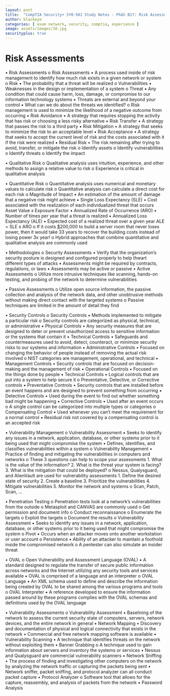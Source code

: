 ```yaml
---
layout: post
title:  "CompTIA Security+ SY0-501 Study Notes - Phần B17: Risk Assessments"
author: blackeye
categories: [ exam network, security, comptia, experience ]
image: assets/images/10.jpg
securityplus: true
---
```


# Risk Assessments
• Risk Assessments
    o Risk Assessments
        ▪ A process used inside of risk management to identify how much risk
        exists in a given network or system
    o Risk
        ▪ The probability that a threat will be realized
    o Vulnerabilities
        ▪ Weaknesses in the design or implementation of a system
    o Threat
        ▪ Any condition that could cause harm, loss, damage, or compromise to
        our information technology systems
        ▪ Threats are external and beyond your control
        ▪ What can we do about the threats we identified?
    o Risk management is used to minimize the likelihood of a negative outcome from occurring
        ▪ Risk Avoidance
            • A strategy that requires stopping the activity that has risk or
            choosing a less risky alternative
        ▪ Risk Transfer
            • A strategy that passes the risk to a third party
        ▪ Risk Mitigation
            • A strategy that seeks to minimize the risk to an acceptable level
        ▪ Risk Acceptance
            • A strategy that seeks to accept the current level of risk and the costs associated with it if the risk were realized
        ▪ Residual Risk
            • The risk remaining after trying to avoid, transfer, or mitigate the risk
    o Identify assets
    o Identify vulnerabilities
    o Identify threats
    o Identify the impact

• Qualitative Risk
    o Qualitative analysis uses intuition, experience, and other methods to assign a
    relative value to risk
    o Experience is critical in qualitative analysis

• Quantitative Risk
    o Quantitative analysis uses numerical and monetary values to calculate risk
    o Quantitative analysis can calculate a direct cost for each risk
    o Magnitude of Impact
        ▪ An estimation of the amount of damage that a negative risk might
        achieve
        ▪ Single Loss Expectancy (SLE)
            • Cost associated with the realization of each individualized threat
            that occurs
            Asset Value x Exposure Factor
        ▪ Annualized Rate of Occurrence (ARO)
            • Number of times per year that a threat is realized
        ▪ Annualized Loss Expectancy (ALE)
            • Expected cost of a realized threat over a given year
ALE = SLE x ARO
    o If it costs [$]()200,000 to build a server room that never loses power, then it would take 33 years to recover the building costs instead of losing power 3x year!
    o Hybrid approaches that combine quantitative and qualitative analysis are commonly used

• Methodologies
    o Security Assessments
        ▪ Verify that the organization’s security posture is designed and configured
        properly to help thwart different types of attacks
        ▪ Assessments might be required by contracts, regulations, or laws
        ▪ Assessments may be active or passive
• Active Assessments
    o Utilize more intrusive techniques like scanning, hands-on
    testing, and probing of the network to determine
    vulnerabilities

• Passive Assessments
    o Utilize open source information, the passive collection and
    analysis of the network data, and other unobtrusive
    methods without making direct contact with the targeted
    systems
    o Passive techniques are limited in the amount of detail they
    find

• Security Controls
    o Security Controls
        ▪ Methods implemented to mitigate a particular risk
    o Security controls are categorized as physical, technical, or administrative
        ▪ Physical Controls
            • Any security measures that are designed to deter or prevent
            unauthorized access to sensitive information or the systems that
            contain it
        ▪ Technical Controls
            • Safeguards and countermeasures used to avoid, detect,
            counteract, or minimize security risks to our systems and
            information
        ▪ Administrative Controls
            • Focused on changing the behavior of people instead of removing
            the actual risk involved
    o NIST categories are management, operational, and technical
        ▪ Management Controls
            • Security controls that are focused on decision-making and the
            management of risk
        ▪ Operational Controls
• Focused on the things done by people
▪ Technical Controls
• Logical controls that are put into a system to help secure it
o Preventative, Detective, or Corrective controls
▪ Preventative Controls
• Security controls that are installed before an event happens and
are designed to prevent something from occurring
▪ Detective Controls
• Used during the event to find out whether something bad might
be happening
▪ Corrective Controls
• Used after an event occurs
    o A single control can be categorized into multiple types or categories
    o Compensating Control
        ▪ Used whenever you can’t meet the requirement for a normal control
        ▪ Residual risk not covered by a compensating control is an accepted risk

• Vulnerability Management
    o Vulnerability Assessment
        ▪ Seeks to identify any issues in a network, application, database, or other systems prior to it being used that might compromise the system
        ▪ Defines, identifies, and classifies vulnerabilities within a system
    o Vulnerability Management
        ▪ Practice of finding and mitigating the vulnerabilities in computers and networks
    o These 3 questions can help to scope your assessments
        1. What is the value of the information?
        2. What is the threat your system is facing?
        3. What is the mitigation that could be deployed?
    o Nessus, Qualysguard, and AlienVault are used for vulnerability assessments
        1. Define the desired state of security
        2. Create a baseline
        3. Prioritize the vulnerabilities
        4. Mitigate vulnerabilities
        5. Monitor the network and systems
    o Scan, Patch, Scan, …

• Penetration Testing
    o Penetration tests look at a network’s vulnerabilities from the outside
    o Metasploit and CANVAS are commonly used
    o Get permission and document info
    o Conduct reconnaissance
    o Enumerate the targets
    o Exploit the targets
    o Document the results
    o Vulnerability Assessment
        ▪ Seeks to identify any issues in a network, application, database, or other
        systems prior to it being used that might compromise the system
    o Pivot
        ▪ Occurs when an attacker moves onto another workstation or user
        account
    o Persistence
        ▪ Ability of an attacker to maintain a foothold inside the compromised
        network
    o A pentester can also simulate an insider threat

• OVAL
    o Open Vulnerability and Assessment Language (OVAL)
        ▪ A standard designed to regulate the transfer of secure public information
        across networks and the Internet utilizing any security tools and services
        available
        ▪ OVAL is comprised of a language and an interpreter
    o OVAL Language
        ▪ An XML schema used to define and describe the information being
        created by OVAL to be shared among the various programs and tools
    o OVAL Interpreter
        ▪ A reference developed to ensure the information passed around by these
        programs complies with the OVAL schemas and definitions used by the
        OVAL language

• Vulnerability Assessments
    o Vulnerability Assessment
        ▪ Baselining of the network to assess the current security state of
        computers, servers, network devices, and the entire network in general
        ▪ Network Mapping
            • Discovery and documentation of physical and logical connectivity
            that exists in the network
            • Commercial and free network mapping software is available
        ▪ Vulnerability Scanning
            • A technique that identifies threats on the network without
            exploiting them
            • Banner Grabbing
    o A technique used to gain information about servers and
    inventory the systems or services
• Nessus and Qualysguard are commercial vulnerability scanners
        ▪ Network Sniffing
            • The process of finding and investigating other computers on the
            network by analyzing the network traffic or capturing the packets
            being sent
            • Network sniffer, packet sniffing, and protocol analyzer can all
            conduct packet capture
            • Protocol Analyzer
    o Software tool that allows for the capture, reassembly, and
    analysis of packets from the network
        ▪ Password Analysis